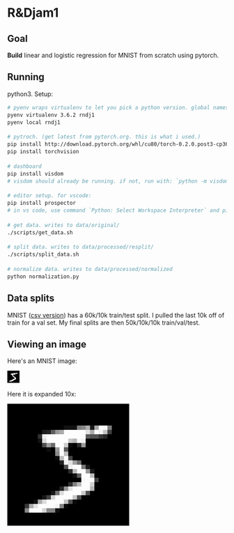 # R&Djam1

## Goal

**Build** linear and logistic regression for MNIST from scratch using pytorch.

## Running

python3. Setup:

```bash
# pyenv wraps virtualenv to let you pick a python version. global namespace.
pyenv virtualenv 3.6.2 rndj1
pyenv local rndj1

# pytroch. (get latest from pytorch.org. this is what i used.)
pip install http://download.pytorch.org/whl/cu80/torch-0.2.0.post3-cp36-cp36m-manylinux1_x86_64.whl
pip install torchvision

# dashboard
pip install visdom
# visdom should already be running. if not, run with: `python -m visdom.server`

# editor setup. for vscode:
pip install prospector
# in vs code, use command `Python: Select Workspace Interpreter` and pick rndj1

# get data. writes to data/original/
./scripts/get_data.sh

# split data. writes to data/processed/resplit/
./scripts/split_data.sh

# normalize data. writes to data/processed/normalized
python normalization.py
```

## Data splits

MNIST ([csv version][mnist-csv]) has a 60k/10k train/test split. I pulled the
last 10k off of train for a val set. My final splits are then 50k/10k/10k
train/val/test.

[mnist-csv]: https://pjreddie.com/projects/mnist-in-csv/

## Viewing an image

Here's an MNIST image:

![the first mnist datum](images/example_normal.jpg)

Here it is expanded 10x:

![the first mnist datum, expanded](images/example_bloated.jpg)

